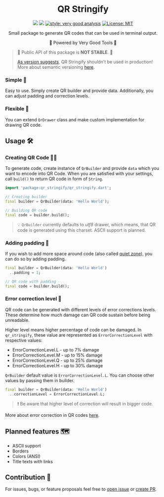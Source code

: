 <h1 align="center">QR Stringify</h1>
<p align="center">  
<a href="https://github.com/yardexx/qr_stringify/actions/workflows/qr_drawer_workflow.yaml"><img src="https://github.com/yardexx/qr_stringify/actions/workflows/qr_drawer_workflow.yaml/badge.svg"/></a>  
<a href="https://codecov.io/gh/yardexx/qr_stringify"><img src="https://codecov.io/gh/yardexx/qr_stringify/branch/master/graph/badge.svg?token=6q00IsWQJG"/></a>  
<a href="https://pub.dev/packages/very_good_analysis"><img src="https://img.shields.io/badge/style-very_good_analysis-B22C89.svg" alt="style: very good analysis"></a>  
<a href="https://opensource.org/licenses/MIT"><img src="https://img.shields.io/badge/license-MIT-purple.svg" alt="License: MIT"></a>  
</p>

<p align="center">  Small package to generate QR codes that can be used in terminal output.</p>

<p align="center">  💙 Powered by Very Good Tools 💙  </p>

> 🚧 Public API of this package is **NOT STABLE**. 🚧
>
> [As version suggests](https://semver.org/#spec-item-4), QR Stringify shouldn't be used in production! More about semantic versioning [here](https://semver.org/).

### Simple 🎈

Easy to use. Simply create QR builder and provide data. Additionally, you can adjust padding and 
correction levels.

### Flexible 💃

You can extend `QrDrawer` class and make custom implementation for drawing QR code.

## Usage 🛠

### Creating QR Code 👷‍♂️
To generate code, create instance of `QrBuilder` and provide `data` which you want to encode into QR
Code. When you are satisfied with your settings, call `build()` to return QR code in form of `String`.

```dart
import 'package:qr_stringify/qr_stringify.dart';

// Creating builder
final builder = QrBuilder(data: 'Hello World');

// Building QR code
final code = builder.build();
```

> 💡 `QrBuilder` currently defaults to *utf8* drawer, which means, that QR code is generated using this charset. ASCII support is planned.

### Adding padding 🔳

If you wish to add more space around code (also called [quiet zone](https://www.marson.com.tw/en/faq/show.php?num=41)), 
you can do so by adding padding.

```dart
final builder = QrBuilder(data: 'Hello World')
  ..padding = 1;

// QR code with padding
final code = builder.build();
```

### Error correction level 🔧

QR code can be generated with different levels of error corrections levels. These determine how much
damage can QR code sustain before being unreadable.

Higher level means higher percentage of code can be damaged. In `qr_stringify`, these value are 
represented as `ErrorCorrectionLevel` with respective values:
- ErrorCorrectionLevel.L - up to 7% damage
- ErrorCorrectionLevel.M - up to 15% damage
- ErrorCorrectionLevel.Q - up to 25% damage
- ErrorCorrectionLevel.H - up to 30% damage

`QrBuilder` default value is `ErrorCorrectionLevel.L`.
You can choose other values by passing them in builder.

```dart
final builder = QrBuilder(data: 'Hello World')
  ..correctionLevel = ErrorCorrectionLevel.L;
```

> ❗ Be aware that higher level of correction will result in bigger code.

More about error correction in QR codes [here](https://blog.qrstuff.com/general/qr-code-error-correction).

## Planned features 🗺
- ASCII support
- Borders
- Colors (ANSI)
- Title texts with links

## Contribution 🤝
For issues, bugs, or feature proposals feel free to [open issue](https://github.com/yardexx/qr_stringify/issues) 
or [create PR](https://github.com/yardexx/qr_stringify/pulls).